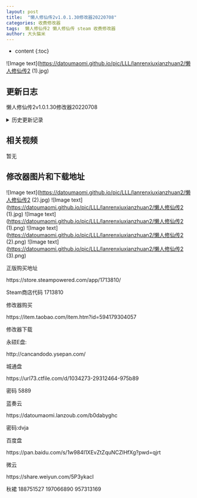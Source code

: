 ```yaml
---
layout: post
title:  "懒人修仙传2v1.0.1.30修改器20220708"
categories: 收费修改器
tags:  懒人修仙传2 懒人修仙传 steam 收费修改器
author: 大头猫米
---
```


* content
{:toc}

![Image text](https://datoumaomi.github.io/pic/LLL/lanrenxiuxianzhuan2/懒人修仙传2 (1).jpg)





##  更新日志

懒人修仙传2v1.0.1.30修改器20220708




<details>
<summary>历史更新记录</summary>
懒人修仙传2修改器先行版20220622
<p></p>先行版.做了部分功能
<p></p>
<p></p>懒人修仙传2v1.0.1.8修改器先行版20220623
<p></p>增加了物品数量修改
<p></p>通过修改装备数量后出售可以获得金钱
<p></p>自动识别装备或非装备,自动屏蔽不能修改的属性
<p></p>强化等级超过15会被自动订正为15
<p></p>增加了自动15级强化的功能
<p></p>
<p></p>懒人修仙传2v1.0.1.8修改器先行版20220623v2
<p></p>增加了年进度、年龄、寿元的修改
<p></p>修复了功法等级经验读取错误的bug
<p></p>
<p></p>懒人修仙传2v1.0.1.8修改器先行版20220623v3
<p></p>增加了轻变的历练修改
<p></p>增加了境界点的修改
<p></p>
<p></p>懒人修仙传2v1.0.1.8修改器先行版20220623v4
<p></p>修复了右键点击装备无法读取到装备属性的bug
<p></p>
<p></p>懒人修仙传2v1.0.1.8修改器先行版20220623v5
<p></p>增加了商店库存的修改
<p></p>增加了宠物亲密度的修改
<p></p>锁定物品数量可能导致闪退,改成热键修改,对有需要修改数量的物品,按F2热键修改即可
<p></p>也可以避免物品太多,丢弃麻烦.
<p></p>
<p></p>懒人修仙传2v1.0.1.8修改器先行版20220624
<p></p>增加了灵气修改
<p></p>不稳定的一击必杀功能移到测试页面.
<p></p>增加了商店售价修改
<p></p>增加了商店单个商品数量修改
<p></p>增加了鉴定费为0的修改
<p></p>
<p></p>懒人修仙传2v1.0.1.11修改器先行版20220625
<p></p>日常更新,支持1.0.1.11版本,修复了一个小bug
<p></p>
<p></p>懒人修仙传2v1.0.1.11修改器先行版20220626
<p></p>原版增加铜板修改
<p></p>轻变增加铜板、善恶、活力修改
<p></p>增加了快速完成代办
<p></p>增加了快速炼药、最大炼药
<p></p>
<p></p>懒人修仙传2v1.0.1.16修改器先行版20220626
<p></p>修复寿元已经时无法读取到年龄的bug
<p></p>自动强化可以设定等级,方便刷强化经验
<p></p>消耗品词条修改增加到3条,增加了参数2修改
<p></p>增加了背包容量修改
<p></p>
<p></p>懒人修仙传2v1.0.1.16修改器先行版20220627
<p></p>增加了物品使用次数的修改,对于那些有使用次数限制的物品,可以无限使用了。
<p></p>修正了消耗品词条修改功能，不会再读取错误了。
<p></p>但读取之前要先重置词条。
<p></p>确认了功法经验修改引起的物品弹窗报错的bug，予以修复
<p></p>修改功法经验前务必确认读取正确再修改。
<p></p>
<p></p>懒人修仙传2v1.0.1.16修改器20220627
<p></p>开着修改器玩着玩着就到了最后一关.
<p></p>修改器取消先行版的字样,可以愉快使用了.
<p></p>修复使用次数读取可能无效的bug
<p></p>修复灵气锁定无效的bug
<p></p>增加了轻变的"天南战功"的修改
<p></p>修复了锁定历练可能导致的bug
<p></p>增加了打开存档路径的按钮,方便备份、分享存档
<p></p>
<p></p>懒人修仙传2v1.0.1.16修改器20220627v2
<p></p>修复了打开存档文件夹报错的bug
<p></p>
<p></p>懒人修仙传2v1.0.1.17修改器20220628
<p></p>日常更新支持新版
<p></p>增加了兽栏经验值修改
<p></p>
<p></p>懒人修仙传2v1.0.1.24修改器20220702
<p></p>增加了装备词条的修改
<p></p>
<p></p>懒人修仙传2v1.0.1.24修改器20220703
<p></p>增加了buff回合数的修改
<p></p>装备词条数增加到10条
<p></p>修复了强化等级读取不正确的bug
<p></p>修复了自动强化某些情况下无效的bug
<p></p>
<p></p>懒人修仙传2v1.0.1.24修改器20220703v2
<p></p>分离出单独的装备每个词条的修改按钮,以免误改
<p></p>
<p></p>懒人修仙传2v1.0.1.24修改器20220704
<p></p>优化了装备词条修改，会自动识别词条数量进行读取和修改
<p></p>增加了人物六围提升值的修改，注意是六维提升值，不是基础六维
<p></p>
<p></p>懒人修仙传2v1.0.1.24修改器20220705
<p></p>增加了游戏年、游戏年进度的修改
<p></p>增加了BUFF自动清零
<p></p>
<p></p>懒人修仙传2v1.0.1.24修改器20220706
<p></p>优化代码,提高了初始化速度
<p></p>锁定时间变更为冻结时间,避免存读档导致的错误
<p></p>冻结时间直接暂停时钟
<p></p>修复了功法可能读取无效的bug
<p></p>
<p></p>懒人修仙传2v1.0.1.27修改器20220706
<p></p>日常更新支持新版游戏
<p></p>删掉了一些无用的功能
<p></p>
<p></p>懒人修仙传2v1.0.1.29修改器20220707
<p></p>日常更新
<p></p>增加了原版的善恶修改功能
<p></p>
<p></p>懒人修仙传2v1.0.1.29修改器20220707v2
<p></p>修复原版善恶格子没点亮的bug
<p></p>
<p></p>懒人修仙传2v1.0.1.29修改器20220707v3
<p></p>优化了消耗品词条代码,不再需要重置
<p></p>直接即可读取
<p></p>
<p></p>懒人修仙传2v1.0.1.29修改器20220707v4
<p></p>修复了buff读取无效的bug
<p></p>整合了装备词条和消耗品词条,使用起来更方便
<p></p>
<p></p>懒人修仙传2v1.0.1.29修改器20220707v5
<p></p>修复了自动强化无法点击的bug
<p></p>
<p></p>懒人修仙传2v1.0.1.30修改器20220708
<p></p>增加了相马值的修改
<p></p>由于发现有刷新时间超长的商店,所以恢复了商店刷新时间修改功能
<p></p>






</details>

## 相关视频
暂无

## 修改器图片和下载地址

![Image text](https://datoumaomi.github.io/pic/LLL/lanrenxiuxianzhuan2/懒人修仙传2 (2).jpg)
![Image text](https://datoumaomi.github.io/pic/LLL/lanrenxiuxianzhuan2/懒人修仙传2 (1).jpg)
![Image text](https://datoumaomi.github.io/pic/LLL/lanrenxiuxianzhuan2/懒人修仙传2 (1).png)
![Image text](https://datoumaomi.github.io/pic/LLL/lanrenxiuxianzhuan2/懒人修仙传2 (2).png)
![Image text](https://datoumaomi.github.io/pic/LLL/lanrenxiuxianzhuan2/懒人修仙传2 (3).png)










正版购买地址
<p></p>
https://store.steampowered.com/app/1713810/
<p></p>
Steam商店代码 1713810
<p></p>
修改器购买
<p></p>
https://item.taobao.com/item.htm?id=594179304057
<p></p>
修改器下载
<p></p>
永硕E盘:
<p></p>
http://cancandodo.ysepan.com/
<p></p>
<p></p>
城通盘
<p></p>
https://url73.ctfile.com/d/1034273-29312464-975b89
<p></p>
密码 5889
<p></p>
<p></p>
蓝奏云
<p></p>
https://datoumaomi.lanzoub.com/b0dabyghc
<p></p>
密码:dvja
<p></p>
<p></p>
百度盘
<p></p>
https://pan.baidu.com/s/1w984I1XEvZtZquNCZlHfXg?pwd=qjrt
<p></p>
<p></p>
微云
<p></p>
https://share.weiyun.com/5P3ykacI
<p></p>

<p>秋裙 188751527 197066890 957313169</p>

